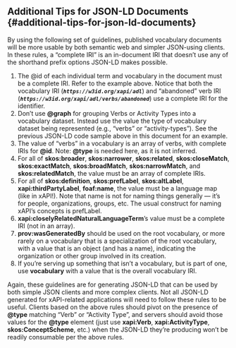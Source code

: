 ## Additional Tips for JSON-LD Documents {#additional-tips-for-json-ld-documents}

By using the following set of guidelines, published vocabulary documents will be more usable by both semantic web and simpler JSON-using clients. In these rules, a “complete IRI” is an in-document IRI that doesn’t use any of the shorthand prefix options JSON-LD makes possible.

1.  The @id of each individual term and vocabulary in the document must be a complete IRI. Refer to the example above. Notice that both the vocabulary IRI (**_```https://w3id.org/xapi/adl```_**) and “abandoned” verb IRI (**_```https://w3id.org/xapi/adl/verbs/abandoned```_**) use a complete IRI for the identifier.
2.  Don’t use **@graph** for grouping Verbs or Activity Types into a vocabulary dataset. Instead use the value the type of vocabulary dataset being represented (e.g., “verbs” or “activity-types”). See the previous JSON-LD code sample above in this document for an example.
3.  The value of “verbs” in a vocabulary is an array of verbs, with complete IRIs for **@id**. Note: **@type** is needed here, as it is not inferred.
4.  For all of **skos:broader**, **skos:narrower**, **skos:related**, **skos:closeMatch**, **skos:exactMatch**, **skos:broadMatch**, **skos:narrowMatch**, and **skos:relatedMatch**, the value must be an array of complete IRIs.
5.  For all of **skos:definition**, **skos:prefLabel**, **skos:altLabel**, **xapi:thirdPartyLabel**, **foaf:name**, the value must be a language map (like in xAPI!). Note that name is not for naming things generally — it’s for people, organizations, groups, etc. The usual construct for naming xAPI’s concepts is prefLabel.
6.  **xapi:closelyRelatedNaturalLanguageTerm**’s value must be a complete IRI (not in an array).
7.  **prov:wasGeneratedBy** should be used on the root vocabulary, or more rarely on a vocabulary that is a specialization of the root vocabulary, with a value that is an object (and has a name), indicating the organization or other group involved in its creation.
8.  If you’re serving up something that isn’t a vocabulary, but is part of one, use **vocabulary** with a value that is the overall vocabulary IRI.

Again, these guidelines are for generating JSON-LD that can be used by both simple JSON clients and more complex clients. Not all JSON-LD generated for xAPI-related applications will need to follow these rules to be useful. Clients based on the above rules should pivot on the presence of **@type** matching “Verb” or “Activity Type”, and servers should avoid those values for the **@type** element (just use **xapi:Verb**, **xapi:ActivityType**, **skos:ConceptScheme**, etc.) when the JSON-LD they’re producing won’t be readily consumable per the above rules.